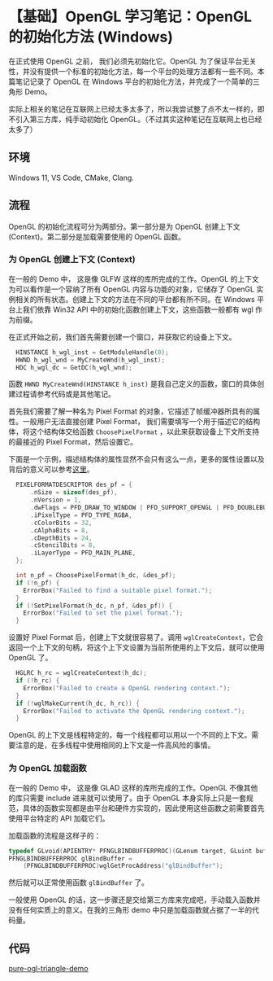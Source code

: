 # 【基础】OpenGL 学习笔记：OpenGL 的初始化方法 (Windows)

在正式使用 OpenGL 之前， 我们必须先初始化它。OpenGL 为了保证平台无关性，并没有提供一个标准的初始化方法，每一个平台的处理方法都有一些不同。本篇笔记记录了 OpenGL 在 Windows 平台的初始化方法，并完成了一个简单的三角形 Demo。

实际上相关的笔记在互联网上已经太多太多了，所以我尝试整了点不太一样的，即不引入第三方库，纯手动初始化 OpenGL。（不过其实这种笔记在互联网上也已经太多了）

## 环境

Windows 11, VS Code, CMake, Clang.

## 流程

OpenGL 的初始化流程可分为两部分。第一部分是为 OpenGL 创建上下文(Context)。第二部分是加载需要使用的 OpenGL 函数。

### 为 OpenGL 创建上下文 (Context)

在一般的 Demo 中， 这是像 GLFW 这样的库所完成的工作。OpenGL 的上下文为可以看作是一个容纳了所有 OpenGL 内容与功能的对象，它储存了 OpenGL 实例相关的所有状态。创建上下文的方法在不同的平台都有所不同。在 Windows 平台上我们依靠 Win32 API 中的初始化函数创建上下文，这些函数一般都有 wgl 作为前缀。

在正式开始之前，我们首先需要创建一个窗口，并获取它的设备上下文。

```cpp
  HINSTANCE h_wgl_inst = GetModuleHandle(0);
  HWND h_wgl_wnd = MyCreateWnd(h_wgl_inst);
  HDC h_wgl_dc = GetDC(h_wgl_wnd);
```

函数 `HWND MyCreateWnd(HINSTANCE h_inst)` 是我自己定义的函数，窗口的具体创建过程请参考代码或是其他笔记。

首先我们需要了解一种名为 Pixel Format 的对象，它描述了帧缓冲器所具有的属性。一般用户无法直接创建 Pixel Format， 我们需要填写一个用于描述它的结构体，将这个结构体交给函数 `ChoosePixelFormat` ，以此来获取设备上下文所支持的最接近的 Pixel Format，然后设置它。

下面是一个示例，描述结构体的属性显然不会只有这么一点，更多的属性设置以及背后的意义可以参考[这里](https://learn.microsoft.com/en-us/windows/win32/api/wingdi/ns-wingdi-pixelformatdescriptor)。

```cpp
  PIXELFORMATDESCRIPTOR des_pf = {
      .nSize = sizeof(des_pf),
      .nVersion = 1,
      .dwFlags = PFD_DRAW_TO_WINDOW | PFD_SUPPORT_OPENGL | PFD_DOUBLEBUFFER,
      .iPixelType = PFD_TYPE_RGBA,
      .cColorBits = 32,
      .cAlphaBits = 8,
      .cDepthBits = 24,
      .cStencilBits = 8,
      .iLayerType = PFD_MAIN_PLANE,
  };

  int n_pf = ChoosePixelFormat(h_dc, &des_pf);
  if (!n_pf) {
    ErrorBox("Failed to find a suitable pixel format.");
  }
  if (!SetPixelFormat(h_dc, n_pf, &des_pf)) {
    ErrorBox("Failed to set the pixel format.");
  }
```

设置好 Pixel Format 后，创建上下文就很容易了。调用 `wglCreateContext`，它会返回一个上下文的句柄，将这个上下文设置为当前所使用的上下文后，就可以使用 OpenGL 了。

```cpp
  HGLRC h_rc = wglCreateContext(h_dc);
  if (!h_rc) {
    ErrorBox("Failed to create a OpenGL rendering context.");
  }
  if (!wglMakeCurrent(h_dc, h_rc)) {
    ErrorBox("Failed to activate the OpenGL rendering context.");
  }
```

OpenGL 的上下文是线程特定的，每一个线程都可以用以一个不同的上下文。需要注意的是，在多线程中使用相同的上下文是一件高风险的事情。

### 为 OpenGL 加载函数

在一般的 Demo 中， 这是像 GLAD 这样的库所完成的工作。OpenGL 不像其他的库只需要 include 进来就可以使用了。由于 OpenGL 本身实际上只是一套规范，具体的函数实现都是由平台和硬件方实现的，因此使用这些函数之前需要首先使用平台特定的 API 加载它们。

加载函数的流程是这样子的：

```cpp
typedef GLvoid(APIENTRY* PFNGLBINDBUFFERPROC)(GLenum target, GLuint buffer);
PFNGLBINDBUFFERPROC glBindBuffer =
    (PFNGLBINDBUFFERPROC)wglGetProcAddress("glBindBuffer");
```

然后就可以正常使用函数 `glBindBuffer` 了。

一般使用 OpenGL 的话，这一步骤还是交给第三方库来完成吧，手动载入函数并没有任何实质上的意义。在我的三角形 demo 中只是加载函数就占据了一半的代码量。

## 代码

[pure-ogl-triangle-demo](https://github.com/kopella/pure-ogl-triangle-demo/blob/master/Windows/win_main.c)
